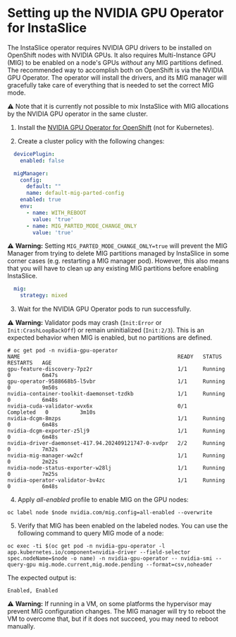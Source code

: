 # Setting up the NVIDIA GPU Operator for InstaSlice

The InstaSlice operator requires NVIDIA GPU drivers to be installed on OpenShift nodes with NVIDIA GPUs.
It also requires Multi-Instance GPU (MIG) to be enabled on a node's GPUs *without* any MIG partitions defined.
The recommended way to accomplish both on OpenShift is via the NVIDIA GPU Operator.
The operator will install the drivers, and its MIG manager will gracefully take care of everything that is needed to set the correct MIG mode.

:warning: Note that it is currently not possible to mix InstaSlice with MIG allocations
by the NVIDIA GPU operator in the same cluster.

1. Install the [NVIDIA GPU Operator for OpenShift](https://docs.nvidia.com/datacenter/cloud-native/openshift/latest/index.html) (not for Kubernetes).

2. Create a cluster policy with the following changes:

```yaml
  devicePlugin:
    enabled: false
```

```yaml
  migManager:
    config:
      default: ""
      name: default-mig-parted-config
    enabled: true
    env:
      - name: WITH_REBOOT
        value: 'true'
      - name: MIG_PARTED_MODE_CHANGE_ONLY
        value: 'true'
```

:warning: **Warning:** Setting `MIG_PARTED_MODE_CHANGE_ONLY=true` will prevent the MIG Manager from trying to delete MIG partitions managed
by InstaSlice in some corner cases (e.g. restarting a MIG manager pod). However, this also means that you will have to clean up any existing
MIG partitions before enabling InstaSlice.

```yaml
  mig:
    strategy: mixed
```

3. Wait for the NVIDIA GPU Operator pods to run successfully.

:warning: **Warning:** Validator pods may crash (`Init:Error` or `Init:CrashLoopBackOff`) or remain uninitialized (`Init:2/3`).
This is an expected behavior when MIG is enabled, but no partitions are defined.

```console
# oc get pod -n nvidia-gpu-operator
NAME                                                  READY   STATUS      RESTARTS   AGE
gpu-feature-discovery-7pz2r                           1/1     Running     0          6m47s
gpu-operator-9588668b5-l5vbr                          1/1     Running     0          9m50s
nvidia-container-toolkit-daemonset-tzdkb              1/1     Running     0          6m48s
nvidia-cuda-validator-wvx6x                           0/1     Completed   0          3m10s
nvidia-dcgm-8mzps                                     1/1     Running     0          6m48s
nvidia-dcgm-exporter-z5lj9                            1/1     Running     0          6m48s
nvidia-driver-daemonset-417.94.202409121747-0-xvdpr   2/2     Running     0          7m32s
nvidia-mig-manager-ww2cf                              1/1     Running     0          2m22s
nvidia-node-status-exporter-w28lj                     1/1     Running     0          7m25s
nvidia-operator-validator-bv4zc                       1/1     Running     0          6m48s
```

4. Apply *all-enabled* profile to enable MIG on the GPU nodes:

```
oc label node $node nvidia.com/mig.config=all-enabled --overwrite
```

5. Verify that MIG has been enabled on the labeled nodes. You can use the following command to query MIG mode of a node:

```console
oc exec -ti $(oc get pod -n nvidia-gpu-operator -l app.kubernetes.io/component=nvidia-driver --field-selector spec.nodeName=$node -o name) -n nvidia-gpu-operator -- nvidia-smi --query-gpu mig.mode.current,mig.mode.pending --format=csv,noheader
```

The expected output is:

```console
Enabled, Enabled
```

:warning: **Warning:** If running in a VM, on some platforms the hypervisor may prevent MIG configuration changes.
The MIG manager will try to reboot the VM to overcome that, but if it does not succeed, you may need to reboot manually.